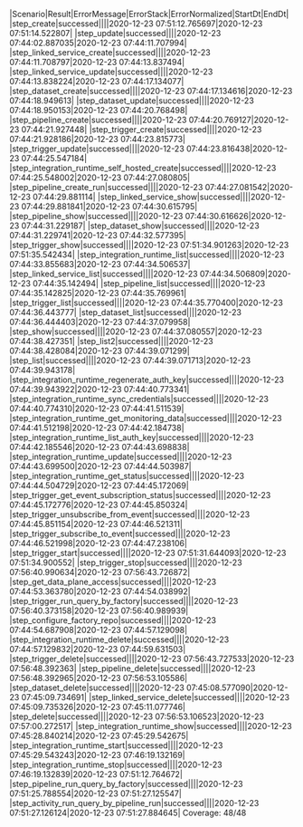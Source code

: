 |Scenario|Result|ErrorMessage|ErrorStack|ErrorNormalized|StartDt|EndDt|
|step_create|successed||||2020-12-23 07:51:12.765697|2020-12-23 07:51:14.522807|
|step_update|successed||||2020-12-23 07:44:02.887035|2020-12-23 07:44:11.707994|
|step_linked_service_create|successed||||2020-12-23 07:44:11.708797|2020-12-23 07:44:13.837494|
|step_linked_service_update|successed||||2020-12-23 07:44:13.838224|2020-12-23 07:44:17.134077|
|step_dataset_create|successed||||2020-12-23 07:44:17.134616|2020-12-23 07:44:18.949613|
|step_dataset_update|successed||||2020-12-23 07:44:18.950153|2020-12-23 07:44:20.768498|
|step_pipeline_create|successed||||2020-12-23 07:44:20.769127|2020-12-23 07:44:21.927448|
|step_trigger_create|successed||||2020-12-23 07:44:21.928186|2020-12-23 07:44:23.815773|
|step_trigger_update|successed||||2020-12-23 07:44:23.816438|2020-12-23 07:44:25.547184|
|step_integration_runtime_self_hosted_create|successed||||2020-12-23 07:44:25.548002|2020-12-23 07:44:27.080805|
|step_pipeline_create_run|successed||||2020-12-23 07:44:27.081542|2020-12-23 07:44:29.881114|
|step_linked_service_show|successed||||2020-12-23 07:44:29.881841|2020-12-23 07:44:30.615795|
|step_pipeline_show|successed||||2020-12-23 07:44:30.616626|2020-12-23 07:44:31.229187|
|step_dataset_show|successed||||2020-12-23 07:44:31.229741|2020-12-23 07:44:32.577395|
|step_trigger_show|successed||||2020-12-23 07:51:34.901263|2020-12-23 07:51:35.542434|
|step_integration_runtime_list|successed||||2020-12-23 07:44:33.855683|2020-12-23 07:44:34.506537|
|step_linked_service_list|successed||||2020-12-23 07:44:34.506809|2020-12-23 07:44:35.142494|
|step_pipeline_list|successed||||2020-12-23 07:44:35.142825|2020-12-23 07:44:35.769961|
|step_trigger_list|successed||||2020-12-23 07:44:35.770400|2020-12-23 07:44:36.443777|
|step_dataset_list|successed||||2020-12-23 07:44:36.444403|2020-12-23 07:44:37.079958|
|step_show|successed||||2020-12-23 07:44:37.080557|2020-12-23 07:44:38.427351|
|step_list2|successed||||2020-12-23 07:44:38.428084|2020-12-23 07:44:39.071299|
|step_list|successed||||2020-12-23 07:44:39.071713|2020-12-23 07:44:39.943178|
|step_integration_runtime_regenerate_auth_key|successed||||2020-12-23 07:44:39.943922|2020-12-23 07:44:40.773341|
|step_integration_runtime_sync_credentials|successed||||2020-12-23 07:44:40.774310|2020-12-23 07:44:41.511539|
|step_integration_runtime_get_monitoring_data|successed||||2020-12-23 07:44:41.512198|2020-12-23 07:44:42.184738|
|step_integration_runtime_list_auth_key|successed||||2020-12-23 07:44:42.185546|2020-12-23 07:44:43.698838|
|step_integration_runtime_update|successed||||2020-12-23 07:44:43.699500|2020-12-23 07:44:44.503987|
|step_integration_runtime_get_status|successed||||2020-12-23 07:44:44.504729|2020-12-23 07:44:45.172069|
|step_trigger_get_event_subscription_status|successed||||2020-12-23 07:44:45.172776|2020-12-23 07:44:45.850324|
|step_trigger_unsubscribe_from_event|successed||||2020-12-23 07:44:45.851154|2020-12-23 07:44:46.521311|
|step_trigger_subscribe_to_event|successed||||2020-12-23 07:44:46.521998|2020-12-23 07:44:47.238106|
|step_trigger_start|successed||||2020-12-23 07:51:31.644093|2020-12-23 07:51:34.900552|
|step_trigger_stop|successed||||2020-12-23 07:56:40.990634|2020-12-23 07:56:43.726872|
|step_get_data_plane_access|successed||||2020-12-23 07:44:53.363780|2020-12-23 07:44:54.038992|
|step_trigger_run_query_by_factory|successed||||2020-12-23 07:56:40.373158|2020-12-23 07:56:40.989939|
|step_configure_factory_repo|successed||||2020-12-23 07:44:54.687908|2020-12-23 07:44:57.129098|
|step_integration_runtime_delete|successed||||2020-12-23 07:44:57.129832|2020-12-23 07:44:59.631503|
|step_trigger_delete|successed||||2020-12-23 07:56:43.727533|2020-12-23 07:56:48.392363|
|step_pipeline_delete|successed||||2020-12-23 07:56:48.392965|2020-12-23 07:56:53.105586|
|step_dataset_delete|successed||||2020-12-23 07:45:08.577090|2020-12-23 07:45:09.734691|
|step_linked_service_delete|successed||||2020-12-23 07:45:09.735326|2020-12-23 07:45:11.077746|
|step_delete|successed||||2020-12-23 07:56:53.106523|2020-12-23 07:57:00.272517|
|step_integration_runtime_show|successed||||2020-12-23 07:45:28.840214|2020-12-23 07:45:29.542675|
|step_integration_runtime_start|successed||||2020-12-23 07:45:29.543243|2020-12-23 07:46:19.132169|
|step_integration_runtime_stop|successed||||2020-12-23 07:46:19.132839|2020-12-23 07:51:12.764672|
|step_pipeline_run_query_by_factory|successed||||2020-12-23 07:51:25.788554|2020-12-23 07:51:27.125547|
|step_activity_run_query_by_pipeline_run|successed||||2020-12-23 07:51:27.126124|2020-12-23 07:51:27.884645|
Coverage: 48/48

